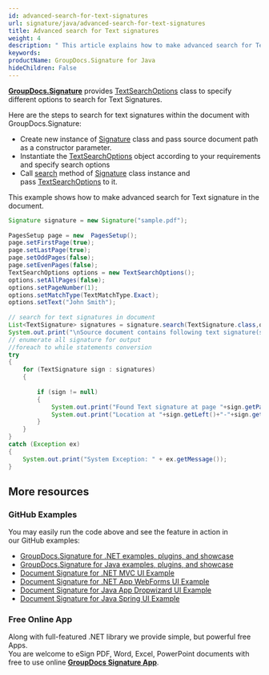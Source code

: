 ```yaml
---
id: advanced-search-for-text-signatures
url: signature/java/advanced-search-for-text-signatures
title: Advanced search for Text signatures
weight: 4
description: " This article explains how to make advanced search for Text electronic signatures with GroupDocs.Signature API."
keywords: 
productName: GroupDocs.Signature for Java
hideChildren: False
---
```

[**GroupDocs.Signature**](https://products.groupdocs.com/signature/java) provides [TextSearchOptions](https://apireference.groupdocs.com/java/signature/com.groupdocs.signature.options.search/TextSearchOptions) class to specify different options to search for Text Signatures.

Here are the steps to search for text signatures within the document with GroupDocs.Signature:

*   Create new instance of [Signature](https://apireference.groupdocs.com/java/signature/com.groupdocs.signature/Signature) class and pass source document path as a constructor parameter.    
*   Instantiate the [TextSearchOptions](https://apireference.groupdocs.com/java/signature/com.groupdocs.signature.options.search/TextSearchOptions) object according to your requirements and specify search options 
*   Call [search](https://apireference.groupdocs.com/java/signature/com.groupdocs.signature/Signature#search(java.lang.Class,%20com.groupdocs.signature.options.search.SearchOptions)) method of [Signature](https://apireference.groupdocs.com/java/signature/com.groupdocs.signature/Signature) class instance and pass [TextSearchOptions](https://apireference.groupdocs.com/java/signature/com.groupdocs.signature.options.search/TextSearchOptions) to it.
    

This example shows how to make advanced search for Text signature in the document.

```java
Signature signature = new Signature("sample.pdf");
 
PagesSetup page = new  PagesSetup();
page.setFirstPage(true);
page.setLastPage(true);
page.setOddPages(false);
page.setEvenPages(false);
TextSearchOptions options = new TextSearchOptions();
options.setAllPages(false);
options.setPageNumber(1);
options.setMatchType(TextMatchType.Exact);
options.setText("John Smith");
 
// search for text signatures in document
List<TextSignature> signatures = signature.search(TextSignature.class,options);
System.out.print("\nSource document contains following text signature(s).");
// enumerate all signature for output
//foreach to while statements conversion
try
{
    for (TextSignature sign : signatures)
    {
 
        if (sign != null)
        {
            System.out.print("Found Text signature at page "+sign.getPageNumber()+" with type ["+sign.getSignatureImplementation()+"] and text '"+sign.getText()+"'.");
            System.out.print("Location at "+sign.getLeft()+"-"+sign.getTop()+". Size is "+sign.getWidth()+"x"+sign.getHeight()+".");
        }
    }
}
catch (Exception ex)
{
    System.out.print("System Exception: " + ex.getMessage());
}
```

## More resources

### GitHub Examples 

You may easily run the code above and see the feature in action in our GitHub examples:

*   [GroupDocs.Signature for .NET examples, plugins, and showcase](https://github.com/groupdocs-signature/GroupDocs.Signature-for-.NET)    
*   [GroupDocs.Signature for Java examples, plugins, and showcase](https://github.com/groupdocs-signature/GroupDocs.Signature-for-Java)    
*   [Document Signature for .NET MVC UI Example](https://github.com/groupdocs-signature/GroupDocs.Signature-for-.NET-MVC)    
*   [Document Signature for .NET App WebForms UI Example](https://github.com/groupdocs-signature/GroupDocs.Signature-for-.NET-WebForms)    
*   [Document Signature for Java App Dropwizard UI Example](https://github.com/groupdocs-signature/GroupDocs.Signature-for-Java-Dropwizard)   
*   [Document Signature for Java Spring UI Example](https://github.com/groupdocs-signature/GroupDocs.Signature-for-Java-Spring)
    

### Free Online App 

Along with full-featured .NET library we provide simple, but powerful free Apps.  
You are welcome to eSign PDF, Word, Excel, PowerPoint documents with free to use online **[GroupDocs Signature App](https://products.groupdocs.app/signature)**.
